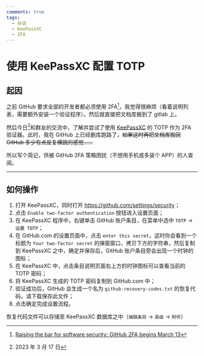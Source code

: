 ```yaml
---
comments: true
tags:
  - 杂谈
  - KeePassXC
  - 2FA
---
```


# 使用 KeePassXC 配置 TOTP

## 起因

之前 GitHub 要求全部的开发者都必须使用 2FA[^1]，我觉得很麻烦（看着说明列表，需要额外安装一个验证程序）。然后就直接把文档库搬到了 gitlab 上。

然后今日[^2]和群友的交流中，了解并尝试了使用 [KeePassXC](https://keepassxc.org/) 的 TOTP 作为 2FA 验证器。此时，我在 GitHub 上已经删库跑路了，~~如果这时再把文档库搬回 GitHub 多少有点反复横跳的感觉……~~

所以写个简记，供被 GitHub 2FA 策略困扰（不想用手机或多装个 APP）的人查阅。

---

## 如何操作

1. 打开 KeePassXC，同时打开 <https://github.com/settings/security>；
2. 点击 `Enable two-factor authentication` 按钮进入设置页面；
3. 在 KeePassXC 程序中，右键单击 GitHub 账户条目，在菜单中选中 `TOTP` -> `设置 TOTP`；
4. 在 GitHub.com 的设置页面中，点击 `enter this secret`，这时你会看到一个标题为 `Your two-factor secret` 的弹窗窗口，拷贝下方的字符串，然后复制到 KeePassXC 之中，确定并保存后，GitHub 账户条目旁会出现一个时钟的图标；
5. 在 KeePassXC 中，点击条目说明页面右上方的时钟图标可以查看当前的 TOTP 密码；
6. 将 KeePassXC 生成的 TOTP 密码复制到 GitHub.com 中；
7. 验证成功后，GitHub 会生成一个名为 `github-recovery-codes.txt` 的恢复代码，请下载保存此文件；
8. 点击确定完成设置流程。

恢复代码文件可以存储至 KeePassXC 数据库之中（`编辑条目` -> `高级` -> `附件`）

[^1]: [Raising the bar for software security: GitHub 2FA begins March 13](https://github.blog/2023-03-09-raising-the-bar-for-software-security-github-2fa-begins-march-13/)
[^2]: 2023 年 3 月 17 日